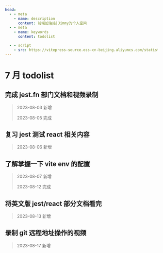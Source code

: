 ```yaml
---
head:
  - - meta
    - name: description
      content: 前端加油站|Jimmy的个人空间
  - - meta
    - name: keywords
      content: todolist

  - - script
    - src: https://vitepress-source.oss-cn-beijing.aliyuncs.com/statistics.js
---
```


# 7 月 todolist

## 完成 jest.fn 部门文档和视频录制

> 2023-08-03 新增
>
> 2023-08-05 完成

## 复习 jest 测试 react 相关内容

> 2023-08-06 新增

## 了解掌握一下 vite env 的配置

> 2023-08-07 新增
>
> 2023-08-12 完成

## 将英文版 jest/react 部分文档看完

> 2023-08-13 新增

## 录制 git 远程地址操作的视频

> 2023-08-17 新增
